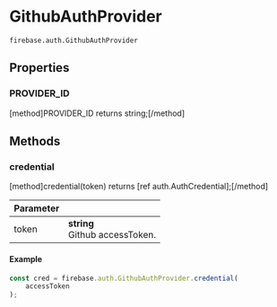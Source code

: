 # GithubAuthProvider

```
firebase.auth.GithubAuthProvider
```

## Properties

### PROVIDER_ID
[method]PROVIDER_ID returns string;[/method]

## Methods

### credential
[method]credential(token) returns [ref auth.AuthCredential];[/method]

| Parameter |         |
| --------- | ------- |
| token  | **string** <br /> Github accessToken. |

#### Example

```js
const cred = firebase.auth.GithubAuthProvider.credential(
    accessToken
);
```
